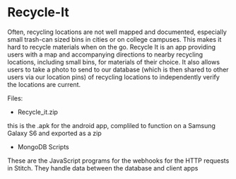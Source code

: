 # Recycle-It
Often, recycling locations are not well mapped and documented, especially small trash-can sized bins in cities or on college campuses. This makes it hard to recycle materials when on the go. Recycle It is an app providing users with a map and accompanying directions to nearby recycling locations, including small bins, for materials of their choice. It also allows users to take a photo to send to our database (which is then shared to other users via our location pins) of recycling locations to independently verify the locations are current.

Files:

- Recycle_it.zip 

this is the .apk for the android app, compliled to function on a Samsung Galaxy S6 and exported as a zip

- MongoDB Scripts

These are the JavaScript programs for the webhooks for the HTTP requests in Stitch. They handle data between the database and client apps
